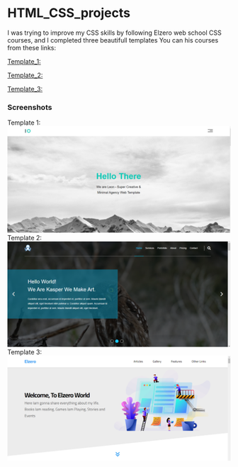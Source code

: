 # HTML_CSS_projects
I was trying to improve my CSS skills by following Elzero web school CSS courses, and I completed three beautifull templates
You can his courses from these links:

[Template_1: ](https://www.youtube.com/playlist?list=PLDoPjvoNmBAzHSjcR-HnW9tnxyuye8KbF)

[Template_2: ](https://www.youtube.com/playlist?list=PLDoPjvoNmBAy1l-2A21ng3gxEyocruT0t)

[Template_3: ](https://www.youtube.com/playlist?list=PLDoPjvoNmBAxuCSp2_-9LurPqRVwketnc)


### Screenshots
Template 1:
![template_1](https://github.com/AbdAlghaniAlbiek/HTML_CSS_projects/blob/main/snapshots/template_1.png)
Template 2:
![template_2](https://github.com/AbdAlghaniAlbiek/HTML_CSS_projects/blob/main/snapshots/template_2.png)
Template 3:
![template_3](https://github.com/AbdAlghaniAlbiek/HTML_CSS_projects/blob/main/snapshots/template_3.png)
